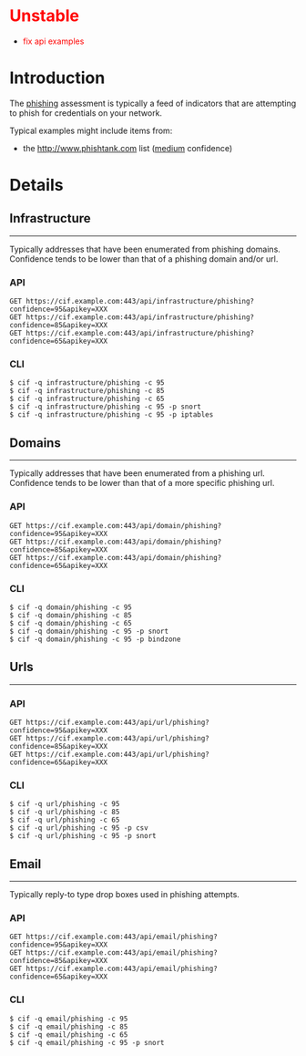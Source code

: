 <font color='red'>
<h1>Unstable</h1>
<ul><li>fix api examples<br>
</font></li></ul>



# Introduction #
The [phishing](TaxonomyAssessment_v1#Phishing.md) assessment is typically a feed of indicators that are attempting to phish for credentials on your network.

Typical examples might include items from:
  * the http://www.phishtank.com list ([medium](TaxonomyConfidence_v1#41_-_74.md) confidence)

# Details #
## Infrastructure ##

---

Typically addresses that have been enumerated from phishing domains. Confidence tends to be lower than that of a phishing domain and/or url.

### API ###
```
GET https://cif.example.com:443/api/infrastructure/phishing?confidence=95&apikey=XXX
GET https://cif.example.com:443/api/infrastructure/phishing?confidence=85&apikey=XXX
GET https://cif.example.com:443/api/infrastructure/phishing?confidence=65&apikey=XXX
```

### CLI ###
```
$ cif -q infrastructure/phishing -c 95
$ cif -q infrastructure/phishing -c 85
$ cif -q infrastructure/phishing -c 65
$ cif -q infrastructure/phishing -c 95 -p snort
$ cif -q infrastructure/phishing -c 95 -p iptables
```
## Domains ##

---

Typically addresses that have been enumerated from a phishing url. Confidence tends to be lower than that of a more specific phishing url.
### API ###
```
GET https://cif.example.com:443/api/domain/phishing?confidence=95&apikey=XXX
GET https://cif.example.com:443/api/domain/phishing?confidence=85&apikey=XXX
GET https://cif.example.com:443/api/domain/phishing?confidence=65&apikey=XXX
```

### CLI ###
```
$ cif -q domain/phishing -c 95
$ cif -q domain/phishing -c 85
$ cif -q domain/phishing -c 65
$ cif -q domain/phishing -c 95 -p snort
$ cif -q domain/phishing -c 95 -p bindzone
```
## Urls ##

---

### API ###
```
GET https://cif.example.com:443/api/url/phishing?confidence=95&apikey=XXX
GET https://cif.example.com:443/api/url/phishing?confidence=85&apikey=XXX
GET https://cif.example.com:443/api/url/phishing?confidence=65&apikey=XXX
```

### CLI ###
```
$ cif -q url/phishing -c 95
$ cif -q url/phishing -c 85
$ cif -q url/phishing -c 65
$ cif -q url/phishing -c 95 -p csv
$ cif -q url/phishing -c 95 -p snort
```
## Email ##

---

Typically reply-to type drop boxes used in phishing attempts.

### API ###
```
GET https://cif.example.com:443/api/email/phishing?confidence=95&apikey=XXX
GET https://cif.example.com:443/api/email/phishing?confidence=85&apikey=XXX
GET https://cif.example.com:443/api/email/phishing?confidence=65&apikey=XXX
```

### CLI ###
```
$ cif -q email/phishing -c 95
$ cif -q email/phishing -c 85
$ cif -q email/phishing -c 65
$ cif -q email/phishing -c 95 -p snort
```
